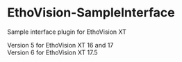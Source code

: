# EthoVision-SampleInterface
Sample interface plugin for EthoVision XT

Version 5 for EthoVision XT 16 and 17  
Version 6 for EthoVision XT 17.5
